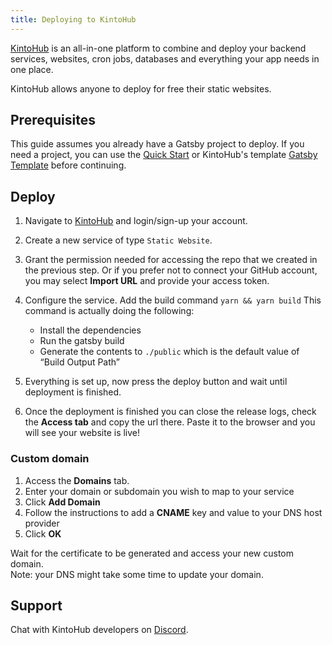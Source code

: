 ```yaml
---
title: Deploying to KintoHub
---
```


[KintoHub](https://www.kintohub.com) is an all-in-one platform to combine and deploy your backend services, websites, cron jobs, databases and everything your app needs in one place.

KintoHub allows anyone to deploy for free their static websites.

## Prerequisites

This guide assumes you already have a Gatsby project to deploy. If you need a project, you can use the [Quick Start](/docs/quick-start) or KintoHub's template [Gatsby Template](https://github.com/kintohub-examples/gatsby-site/generate) before continuing.

## Deploy

1. Navigate to [KintoHub](https://app.kintohub.com/) and login/sign-up your account.

2. Create a new service of type `Static Website`.

3. Grant the permission needed for accessing the repo that we created in the previous step. Or if you prefer not to connect your GitHub account, you may select **Import URL** and provide your access token.

4. Configure the service. Add the build command `yarn && yarn build` This command is actually doing the following:
   - Install the dependencies
   - Run the gatsby build
   - Generate the contents to `./public` which is the default value of “Build Output Path”

5. Everything is set up, now press the deploy button and wait until deployment is finished.

6. Once the deployment is finished you can close the release logs, check the **Access tab** and copy the url there. Paste it to the browser and you will see your website is live!

### Custom domain

1. Access the **Domains** tab.
2. Enter your domain or subdomain you wish to map to your service
3. Click **Add Domain**
4. Follow the instructions to add a **CNAME** key and value to your DNS host provider
5. Click **OK**

Wait for the certificate to be generated and access your new custom domain.  
Note: your DNS might take some time to update your domain.

## Support

Chat with KintoHub developers on [Discord](https://discordapp.com/invite/QVgqWuw).
